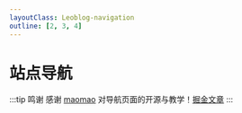 ```yaml
---
layoutClass: Leoblog-navigation
outline: [2, 3, 4]
---
```


<script setup>
import NavLinks from './components/NavLinks.vue'

import data from './data'
</script>
<style src="../../styles/nav.scss"></style>

# 站点导航

:::tip 鸣谢
感谢 [maomao](https://github.com/maomao1996/vitepress-fe-nav) 对导航页面的开源与教学！[掘金文章](https://juejin.cn/post/7204860462239498296)
:::

<NavLinks v-for="{title, items} in data" :title="title" :items="items"/>
